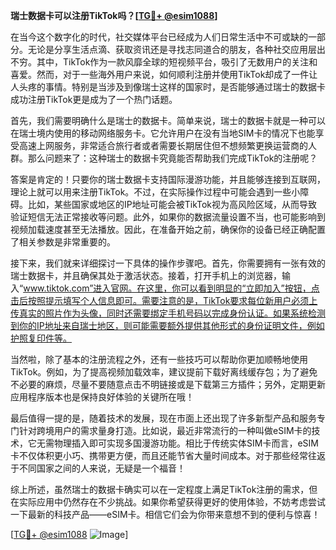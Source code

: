 **瑞士数据卡可以注册TikTok吗？[[TG💪+ @esim1088](https://t.me/s/esim1088)]**

在当今这个数字化的时代，社交媒体平台已经成为人们日常生活中不可或缺的一部分。无论是分享生活点滴、获取资讯还是寻找志同道合的朋友，各种社交应用层出不穷。其中，TikTok作为一款风靡全球的短视频平台，吸引了无数用户的关注和喜爱。然而，对于一些海外用户来说，如何顺利注册并使用TikTok却成了一件让人头疼的事情。特别是当涉及到像瑞士这样的国家时，是否能够通过瑞士的数据卡成功注册TikTok更是成为了一个热门话题。

首先，我们需要明确什么是瑞士的数据卡。简单来说，瑞士的数据卡就是一种可以在瑞士境内使用的移动网络服务卡。它允许用户在没有当地SIM卡的情况下也能享受高速上网服务，非常适合旅行者或者需要长期居住但不想频繁更换运营商的人群。那么问题来了：这种瑞士的数据卡究竟能否帮助我们完成TikTok的注册呢？

答案是肯定的！只要你的瑞士数据卡支持国际漫游功能，并且能够连接到互联网，理论上就可以用来注册TikTok。不过，在实际操作过程中可能会遇到一些小障碍。比如，某些国家或地区的IP地址可能会被TikTok视为高风险区域，从而导致验证短信无法正常接收等问题。此外，如果你的数据流量设置不当，也可能影响到视频加载速度甚至无法播放。因此，在准备开始之前，确保你的设备已经正确配置了相关参数是非常重要的。

接下来，我们就来详细探讨一下具体的操作步骤吧。首先，你需要拥有一张有效的瑞士数据卡，并且确保其处于激活状态。接着，打开手机上的浏览器，输入“www.tiktok.com”进入官网。在这里，你可以看到明显的“立即加入”按钮，点击后按照提示填写个人信息即可。需要注意的是，TikTok要求每位新用户必须上传真实的照片作为头像，同时还需要绑定手机号码以完成身份认证。如果系统检测到你的IP地址来自瑞士地区，则可能需要额外提供其他形式的身份证明文件，例如护照复印件等。

当然啦，除了基本的注册流程之外，还有一些技巧可以帮助你更加顺畅地使用TikTok。例如，为了提高视频加载效率，建议提前下载好离线缓存包；为了避免不必要的麻烦，尽量不要随意点击不明链接或是下载第三方插件；另外，定期更新应用程序版本也是保持良好体验的关键所在哦！

最后值得一提的是，随着技术的发展，现在市面上还出现了许多新型产品和服务专门针对跨境用户的需求量身打造。比如说，最近非常流行的一种叫做eSIM卡的技术，它无需物理插入即可实现多国漫游功能。相比于传统实体SIM卡而言，eSIM卡不仅体积更小巧、携带更方便，而且还能节省大量时间成本。对于那些经常往返于不同国家之间的人来说，无疑是一个福音！

综上所述，虽然瑞士的数据卡确实可以在一定程度上满足TikTok注册的需求，但在实际应用中仍然存在不少挑战。如果你希望获得更好的使用体验，不妨考虑尝试一下最新的科技产品——eSIM卡。相信它们会为你带来意想不到的便利与惊喜！

[[TG💪+ @esim1088](https://t.me/s/esim1088) ![Image](https://i.postimg.cc/4NQfJmqS/Snipaste-2025-05-13-00-14-12.png)]